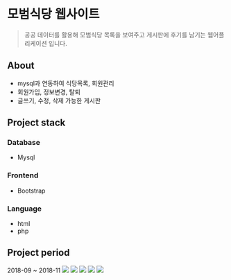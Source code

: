 # 모범식당 웹사이트
> 공공 데이터를 활용해 모범식당 목록을 보여주고 게시판에 후기를 남기는 웹어플리케이션 입니다. 
## About
- mysql과 연동하여 식당목록, 회원관리
- 회원가입, 정보변경, 탈퇴
- 글쓰기, 수정, 삭제 가능한 게시판
## Project stack
### Database
- Mysql
### Frontend
- Bootstrap
### Language
- html
- php
## Project period
2018-09 ~ 2018-11
<img src="https://user-images.githubusercontent.com/36887393/71759362-64b70980-2eef-11ea-8904-22e4e3dddc59.png"/>
<img src="https://user-images.githubusercontent.com/36887393/71759366-6bde1780-2eef-11ea-9d0e-bc360fade4a2.png"/>
<img src="https://user-images.githubusercontent.com/36887393/71759367-6ed90800-2eef-11ea-88bc-624381475ccb.png"/>
<img src="https://user-images.githubusercontent.com/36887393/71759369-70a2cb80-2eef-11ea-886e-9fa9e10909f0.png"/>
<img src="https://user-images.githubusercontent.com/36887393/71759371-74cee900-2eef-11ea-9ac0-4ff31a5de437.png"/>
